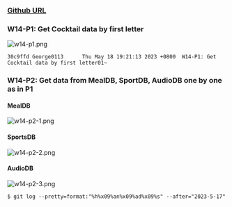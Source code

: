 ### [Github URL](https://github.com/George0113/1112-1N-js-demo-211410542/commits/main)

### W14-P1: Get Cocktail data by first letter

![w14-p1.png](https://spguhxeeusfjlibdhcxj.supabase.co/storage/v1/object/public/demo42/md_1N_img/w14-p1.png)

```
30c9ffd George0113      Thu May 18 19:21:13 2023 +0800  W14-P1: Get Cocktail data by first letter01~
```

### W14-P2: Get data from MealDB, SportDB, AudioDB one by one as in P1

#### MealDB

![w14-p2-1.png](https://spguhxeeusfjlibdhcxj.supabase.co/storage/v1/object/public/demo42/md_1N_img/w14-p2-1.png)

#### SportsDB

![w14-p2-2.png](https://spguhxeeusfjlibdhcxj.supabase.co/storage/v1/object/public/demo42/md_1N_img/w14-p2-2.png)

#### AudioDB

![w14-p2-3.png](https://spguhxeeusfjlibdhcxj.supabase.co/storage/v1/object/public/demo42/md_1N_img/w14-p2-3.png)

```
$ git log --pretty=format:"%h%x09%an%x09%ad%x09%s" --after="2023-5-17"

```
